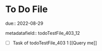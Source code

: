 # To Do File

due:: 2022-08-29

metadatafield:: todoTestFile_403_12

- [ ] Task of todoTestFile_403 1 [[Query me]]
